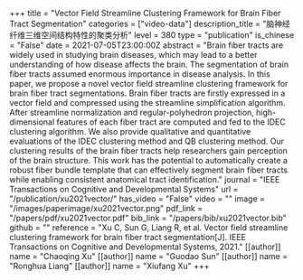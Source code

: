 +++
title = "Vector Field Streamline Clustering Framework for Brain Fiber Tract Segmentation"
categories = ["video-data"]
description_title = "脑神经纤维三维空间结构特性的聚类分析"
level = 380
type = "publication"
is_chinese = "False"
date = 2021-07-05T23:00:00Z
abstract = "Brain fiber tracts are widely used in studying brain diseases, which may lead to a better understanding of how disease affects the brain. The segmentation of brain fiber tracts assumed enormous importance in disease analysis. In this paper, we propose a novel vector field streamline clustering framework for brain fiber tract segmentations. Brain fiber tracts are firstly expressed in a vector field and compressed using the streamline simplification algorithm. After streamline normalization and regular-polyhedron projection, high-dimensional features of each fiber tract are computed and fed to the IDEC clustering algorithm. We also provide qualitative and quantitative evaluations of the IDEC clustering method and QB clustering method. Our clustering results of the brain fiber tracts help researchers gain perception of the brain structure. This work has the potential to automatically create a robust fiber bundle template that can effectively segment brain fiber tracts while enabling consistent anatomical tract identification."
journal = "IEEE Transactions on Cognitive and Developmental Systems"
url = "/publication/xu2021vector/"
has_video = "False"
video = ""
image = "/images/paperimage/xu2021vector.png"
pdf_link = "/papers/pdf/xu2021vector.pdf"
bib_link = "/papers/bib/xu2021vector.bib"
github = ""
reference = "Xu C, Sun G, Liang R, et al. Vector field streamline clustering framework for brain fiber tract segmentation[J]. IEEE Transactions on Cognitive and Developmental Systems, 2021."
[[author]]
name = "Chaoqing Xu"
[[author]]
name = "Guodao Sun"
[[author]]
name = "Ronghua Liang"
[[author]]
name = "Xiufang Xu"
+++